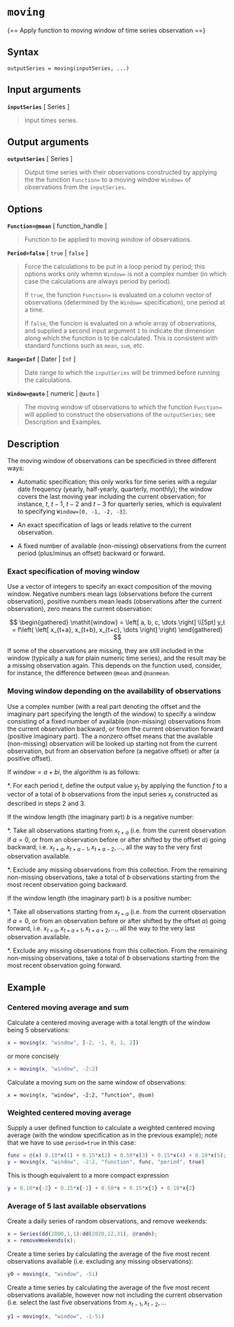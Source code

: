 # `moving`

{== Apply function to moving window of time series observation ==}


## Syntax

    outputSeries = moving(inputSeries, ...)


## Input arguments

__`inputSeries`__ [ Series ]
>
> Input times series.
>

## Output arguments

__`outputSeries`__ [ Series ]
>
> Output time series with their observations constructed by applying the
> the function `Function=` to a moving window `Window=` of observations
> from the `inputSeries`.
>

## Options

__`Function=@mean`__ [ function_handle ]
>
> Function to be applied to moving window of observations.
>

__`Period=false`__ [ `true` | `false` ]
>
> Force the calculations to be put in a loop period by period; this options
> works only whemn `Window=` is not a complex number (in which case the
> calculations are always period by period).
>
> If `true`, the function `Function=` is evaluated on a column vector of
> observations (determined by the `Window=` specification), one period at a
> time. 
>
> If `false`, the funcion is evaluated on a whole array of observations,
> and supplied a second input argument `1` to indicate the dimension along
> which the function is to be calculated. This is consistent with standard
> functions such as `mean`, `sum`, etc.
>

__`Range=Inf`__ [ Dater | `Inf` ]
>
> Date range to which the `inputSeries` will be trimmed before running the
> calculations.
>

__`Window=@auto`__ [ numeric | `@auto` ]
>
> The moving window of observations to which the function `Function=` will
> applied to construct the observations of the `outputSeries`; see
> Description and Examples.
>

## Description

The moving window of observations can be specificied in three different ways:

* Automatic specification; this only works for time series with a regular
  date frequency (yearly, half-yearly, quarterly, monthly); the window
  covers the last moving year including the current observation; for
  instance, $t$, $t-1$, $t-2$ and $t-3$ for quarterly series, which
  is equivalent to specifying `Window=[0, -1, -2, -3]`.

* An exact specification of lags or leads relative to the current
  observation.

* A fixed number of available (non-missing) observations from the current
  period (plus/minus an offset) backward or forward.


### Exact specification of moving window

Use a vector of integers to specify an exact composition of the moving
window. Negative numbers mean lags (observations before the current
observation), positive numbers mean leads (observations after the current
observation), zero means the current observation:

$$
\begin{gathered}
\mathit{window} = \left[ a, b, c, \dots \right] \\[5pt]
y_t = f\left( \left[ x_{t+a}, x_{t+b}, x_{t+c}, \dots \right] \right)
\end{gathered}
$$

If some of the observations are missing, they are still included in the
window (typically a `NaN` for plain numeric time series), and the result
may be a missing observation again. This depends on the function used,
consider, for instance, the difference between `@mean` and `@nanmean`.


### Moving window depending on the availability of observations

Use a complex number (with a real part denoting the offset and the
imaginary part specifying the length of the window) to specify a window
consisting of a fixed number of available (non-missing) observations from
the current observation backward, or from the current observation forward
(positive imaginary part). The a nonzero offset means that the available
(non-missing) observation will be looked up starting not from the current
observation, but from an observation before (a negative offset) or after (a
positive offset).

If $\mathit{window}=a + bi$, the algorithm is as follows:

*. For each period $t$, define the output value $y_t$ by applying the
   function $f$ to a vector of a total of $b$ observations from the input
   series $x_t$ constructed as described in steps 2 and 3.

If the window length (the imaginary part) $b$ is a negative number:

*. Take all observations starting from $x_{t+a}$ (i.e. from the current
   observation if $a=0$, or from an observation before or after shifted by
   the offset $a$) going backward, i.e. $x_{t+a}, x_{t+a-1}, x_{t+a-2},
   \dots$, all the way to the very first observation available.

*. Exclude any missing observations from this collection. From the remaining
   non-missing observations, take a total of $b$ observations starting from
   the most recent observation going backward.

If the window length (the imaginary part) $b$ is a positive number:

*. Take all observations starting from $x_{t+a}$ (i.e. from the current
   observation if $a=0$, or from an observation before or after shifted by
   the offset $a$) going forward, i.e. $x_{t+a}, x_{t+a+1}, x_{t+a+2},
   \dots$, all the way to the very last observation available.

*. Exclude any missing observations from this collection. From the remaining
   non-missing observations, take a total of $b$ observations starting from
   the most recent observation going forward.


## Example

### Centered moving average and sum

Calculate a centered moving average with a total length of the window being 5
observations:

```matlab
x = moving(x, "window", [-2, -1, 0, 1, 2])
```

or more concisely

```matlab
x = moving(x, "window", -2:2)
```
Calculate a moving sum on the same window of observations:

```
x = moving(x, "window", -2:2, "function", @sum)
```


### Weighted centered moving average

Supply a user defined function to calculate a weighted centered moving
average (with the window specification as in the previous example); note
that we have to use `period=true` in this case:

```matlab
func = @(x) 0.10*x(1) + 0.15*x(2) + 0.50*x(3) + 0.15*x(4) + 0.10*x(5);
y = moving(x, "window", -2:2, "function", func, "period", true)
```

This is though equivalent to a more compact expression

```matlab
y = 0.10*x{-2} + 0.15*x{-1} + 0.50*x + 0.15*x{1} + 0.10*x{2}
```


### Average of 5 last available observations

Create a daily series of random observations, and remove weekends:

```matlab
x = Series(dd(2000,1,1):dd(2020,12,31), @randn);
x = removeWeekends(x);
```

Create a time series by calculating the average of the five most recent
observations available (i.e. excluding any missing observations):

```matlab
y0 = moving(x, "window", -5i)
```

Create a time series by calculating the average of the five most recent
observations available, however now not including the current observation
(i.e. select the last five observations from $x_{t-1}, x_{t-2}, \dots$

```matlab
y1 = moving(x, "window", -1-5i)
```

